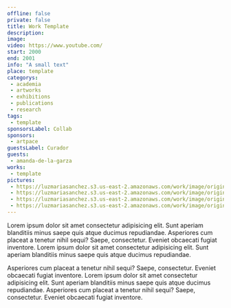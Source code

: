 ```yaml
---
offline: false
private: false
title: Work Template
description: 
image: 
video: https://www.youtube.com/
start: 2000
end: 2001
info: "A small text"
place: template
categorys:
 - academia
 - artworks
 - exhibitions
 - publications
 - research
tags:
 - template
sponsorsLabel: Collab
sponsors:
 - artpace
guestsLabel: Curador
guests:
 - amanda-de-la-garza
works:
 - template
pictures:
 - https://luzmariasanchez.s3.us-east-2.amazonaws.com/work/image/original/vis1-2.jpg|Here a legend
 - https://luzmariasanchez.s3.us-east-2.amazonaws.com/work/image/original/vis1-3.jpg|Another legend|http://www.romain.re
 - https://luzmariasanchez.s3.us-east-2.amazonaws.com/work/image/original/vis1-4.jpg
 - https://luzmariasanchez.s3.us-east-2.amazonaws.com/work/image/original/vis1-5.jpg
---
```


Lorem ipsum dolor sit amet consectetur adipisicing elit.<!--more--> Sunt aperiam blanditiis minus saepe quis atque ducimus repudiandae. Asperiores cum placeat a tenetur nihil sequi? Saepe, consectetur. Eveniet obcaecati fugiat inventore.
Lorem ipsum dolor sit amet consectetur adipisicing elit. Sunt aperiam blanditiis minus saepe quis atque ducimus repudiandae. 

Asperiores cum placeat a tenetur nihil sequi? Saepe, consectetur. Eveniet obcaecati fugiat inventore. Lorem ipsum dolor sit amet consectetur adipisicing elit. Sunt aperiam blanditiis minus saepe quis atque ducimus repudiandae. Asperiores cum placeat a tenetur nihil sequi? Saepe, consectetur. Eveniet obcaecati fugiat inventore.